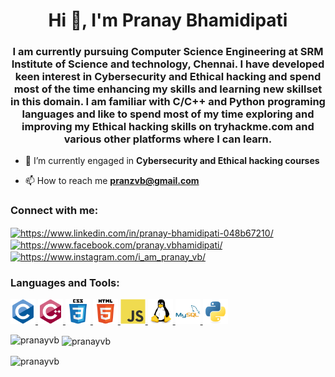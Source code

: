 

<h1 align="center">Hi 👋, I'm Pranay Bhamidipati</h1> 
<h3 align="center">I am currently pursuing Computer Science Engineering at SRM Institute of Science and technology, Chennai. I have developed keen interest in Cybersecurity and Ethical hacking and spend most of the time enhancing my skills and learning new skillset in this domain. I am familiar with C/C++ and Python programing languages and like to spend most of my time exploring and improving my Ethical hacking skills on tryhackme.com and various other platforms where I can learn.</h3>

- 🌱 I’m currently engaged in **Cybersecurity and Ethical hacking courses**

- 📫 How to reach me **pranzvb@gmail.com**

<h3 align="left">Connect with me:</h3>
<p align="left">
<a href="https://linkedin.com/in/https://www.linkedin.com/in/pranay-bhamidipati-048b67210/" target="blank"><img align="center" src="https://raw.githubusercontent.com/rahuldkjain/github-profile-readme-generator/master/src/images/icons/Social/linked-in-alt.svg" alt="https://www.linkedin.com/in/pranay-bhamidipati-048b67210/" height="30" width="40" /></a>
<a href="https://fb.com/https://www.facebook.com/pranay.vbhamidipati/" target="blank"><img align="center" src="https://raw.githubusercontent.com/rahuldkjain/github-profile-readme-generator/master/src/images/icons/Social/facebook.svg" alt="https://www.facebook.com/pranay.vbhamidipati/" height="30" width="40" /></a>
<a href="https://instagram.com/https://www.instagram.com/i_am_pranay_vb/" target="blank"><img align="center" src="https://raw.githubusercontent.com/rahuldkjain/github-profile-readme-generator/master/src/images/icons/Social/instagram.svg" alt="https://www.instagram.com/i_am_pranay_vb/" height="30" width="40" /></a>
</p>
<script src="https://tryhackme.com/badge/575410"></script>

<h3 align="left">Languages and Tools:</h3>
<p align="left"> <a href="https://www.cprogramming.com/" target="_blank"> <img src="https://raw.githubusercontent.com/devicons/devicon/master/icons/c/c-original.svg" alt="c" width="40" height="40"/> </a> <a href="https://www.w3schools.com/cpp/" target="_blank"> <img src="https://raw.githubusercontent.com/devicons/devicon/master/icons/cplusplus/cplusplus-original.svg" alt="cplusplus" width="40" height="40"/> </a> <a href="https://www.w3schools.com/css/" target="_blank"> <img src="https://raw.githubusercontent.com/devicons/devicon/master/icons/css3/css3-original-wordmark.svg" alt="css3" width="40" height="40"/> </a> <a href="https://www.w3.org/html/" target="_blank"> <img src="https://raw.githubusercontent.com/devicons/devicon/master/icons/html5/html5-original-wordmark.svg" alt="html5" width="40" height="40"/> </a> <a href="https://developer.mozilla.org/en-US/docs/Web/JavaScript" target="_blank"> <img src="https://raw.githubusercontent.com/devicons/devicon/master/icons/javascript/javascript-original.svg" alt="javascript" width="40" height="40"/> </a> <a href="https://www.linux.org/" target="_blank"> <img src="https://raw.githubusercontent.com/devicons/devicon/master/icons/linux/linux-original.svg" alt="linux" width="40" height="40"/> </a> <a href="https://www.mysql.com/" target="_blank"> <img src="https://raw.githubusercontent.com/devicons/devicon/master/icons/mysql/mysql-original-wordmark.svg" alt="mysql" width="40" height="40"/> </a> <a href="https://www.python.org" target="_blank"> <img src="https://raw.githubusercontent.com/devicons/devicon/master/icons/python/python-original.svg" alt="python" width="40" height="40"/> </a> </p>

<p><img align="left" src="https://github-readme-stats.vercel.app/api/top-langs?username=pranayvb&show_icons=true&locale=en&layout=compact" alt="pranayvb" /></p>

<p>&nbsp;<img align="center" src="https://github-readme-stats.vercel.app/api?username=pranayvb&show_icons=true&locale=en" alt="pranayvb" /></p>

<p><img align="center" src="https://github-readme-streak-stats.herokuapp.com/?user=pranayvb&" alt="pranayvb" /></p>
